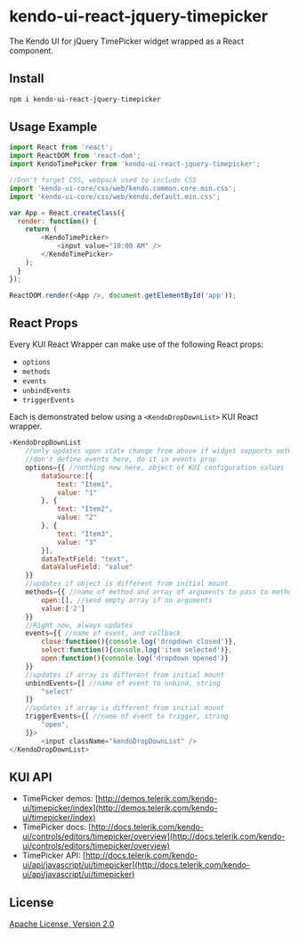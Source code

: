 # kendo-ui-react-jquery-timepicker

The Kendo UI for jQuery TimePicker widget wrapped as a React component.

## Install

```bash
npm i kendo-ui-react-jquery-timepicker
```

## Usage Example

```javascript
import React from 'react';
import ReactDOM from 'react-dom';
import KendoTimePicker from 'kendo-ui-react-jquery-timepicker';

//Don't forget CSS, webpack used to include CSS
import 'kendo-ui-core/css/web/kendo.common.core.min.css';
import 'kendo-ui-core/css/web/kendo.default.min.css';

var App = React.createClass({
  render: function() {
	return (
		<KendoTimePicker>
			<input value="10:00 AM" />
		</KendoTimePicker>
	);
  }
});

ReactDOM.render(<App />, document.getElementById('app'));
```

## React Props

Every KUI React Wrapper can make use of the following React props:

* `options`
* `methods`
* `events`
* `unbindEvents`
* `triggerEvents`

Each is demonstrated below using a `<KendoDropDownList>` KUI React wrapper.

```javascript
<KendoDropDownList
	//only updates upon state change from above if widget supports setOptions()
	//don't define events here, do it in events prop
	options={{ //nothing new here, object of KUI configuration values
		dataSource:[{
			text: "Item1",
			value: "1"
		}, {
			text: "Item2",
			value: "2"
		}, {
			text: "Item3",
			value: "3"
		}],
		dataTextField: "text",
		dataValueField: "value"
	}}
	//updates if object is different from initial mount
	methods={{ //name of method and array of arguments to pass to method
		open:[], //send empty array if no arguments
		value:['2']
	}}
	//Right now, always updates
	events={{ //name of event, and callback
		close:function(){console.log('dropdown closed')},
		select:function(){console.log('item selected')},
		open:function(){console.log('dropdown opened')}
	}}
	//updates if array is different from initial mount
	unbindEvents={[ //name of event to unbind, string
		"select"
	]}
	//updates if array is different from initial mount
	triggerEvents={[ //name of event to trigger, string
		"open",
	]}>
		<input className="kendoDropDownList" />
</KendoDropDownList>
```

## KUI API

* TimePicker demos: [http://demos.telerik.com/kendo-ui/timepicker/index](http://demos.telerik.com/kendo-ui/timepicker/index)
* TimePicker docs: [http://docs.telerik.com/kendo-ui/controls/editors/timepicker/overview](http://docs.telerik.com/kendo-ui/controls/editors/timepicker/overview)
* TimePicker API: [http://docs.telerik.com/kendo-ui/api/javascript/ui/timepicker](http://docs.telerik.com/kendo-ui/api/javascript/ui/timepicker)

## License

[Apache License, Version 2.0](http://www.apache.org/licenses/LICENSE-2.0)
